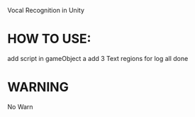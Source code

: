 Vocal Recognition in Unity <br>

# HOW TO USE:
add script in gameObject a add 3 Text regions for log all done 

# WARNING
No Warn